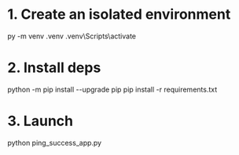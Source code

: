 # 1.  Create an isolated environment
py -m venv .venv
.venv\Scripts\activate

# 2.  Install deps
python -m pip install --upgrade pip
pip install -r requirements.txt

# 3.  Launch
python ping_success_app.py
